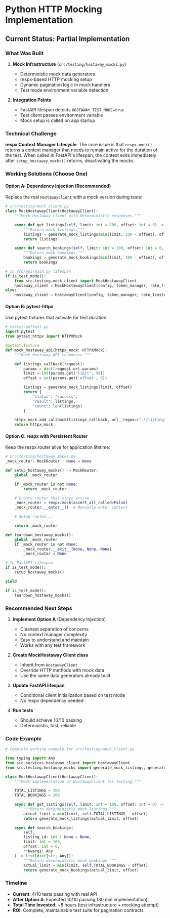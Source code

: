 # Python HTTP Mocking Implementation

## Current Status: Partial Implementation

### What Was Built

1. **Mock Infrastructure** (`src/testing/hostaway_mocks.py`)
   - Deterministic mock data generators
   - respx-based HTTP mocking setup
   - Dynamic pagination logic in mock handlers
   - Test mode environment variable detection

2. **Integration Points**
   - FastAPI lifespan detects `HOSTAWAY_TEST_MODE=true`
   - Test client passes environment variable
   - Mock setup is called on app startup

### Technical Challenge

**respx Context Manager Lifecycle**: The core issue is that `respx.mock()` returns a context manager that needs to remain active for the duration of the test. When called in FastAPI's lifespan, the context exits immediately after `setup_hostaway_mocks()` returns, deactivating the mocks.

### Working Solutions (Choose One)

#### Option A: Dependency Injection (Recommended)

Replace the real `HostawayClient` with a mock version during tests:

```python
# src/testing/mock_client.py
class MockHostawayClient(HostawayClient):
    """Mock Hostaway client with deterministic responses."""

    async def get_listings(self, limit: int = 100, offset: int = 0) -> list[dict]:
        """Return mock listings."""
        listings = generate_mock_listings(min(limit, 100 - offset), offset)
        return listings

    async def search_bookings(self, limit: int = 100, offset: int = 0, **kwargs) -> list[dict]:
        """Return mock bookings."""
        bookings = generate_mock_bookings(min(limit, 100 - offset), offset)
        return bookings

# In src/api/main.py lifespan
if is_test_mode():
    from src.testing.mock_client import MockHostawayClient
    hostaway_client = MockHostawayClient(config, token_manager, rate_limiter)
else:
    hostaway_client = HostawayClient(config, token_manager, rate_limiter)
```

#### Option B: pytest-httpx

Use pytest fixtures that activate for test duration:

```python
# tests/conftest.py
import pytest
from pytest_httpx import HTTPXMock

@pytest.fixture
def mock_hostaway_api(httpx_mock: HTTPXMock):
    """Mock Hostaway API responses."""

    def listings_callback(request):
        params = dict(request.url.params)
        limit = int(params.get('limit', 50))
        offset = int(params.get('offset', 0))

        listings = generate_mock_listings(limit, offset)
        return {
            "status": "success",
            "result": listings,
            "count": len(listings)
        }

    httpx_mock.add_callback(listings_callback, url__regex=r".*/listings")
    return httpx_mock
```

#### Option C: respx with Persistent Router

Keep the respx router alive for application lifetime:

```python
# src/testing/hostaway_mocks.py
_mock_router: MockRouter | None = None

def setup_hostaway_mocks() -> MockRouter:
    global _mock_router

    if _mock_router is not None:
        return _mock_router

    # Create router that stays active
    _mock_router = respx.mock(assert_all_called=False)
    _mock_router.__enter__()  # Manually enter context

    # Setup routes...

    return _mock_router

def teardown_hostaway_mocks():
    global _mock_router
    if _mock_router is not None:
        _mock_router.__exit__(None, None, None)
        _mock_router = None

# In FastAPI lifespan
if is_test_mode():
    setup_hostaway_mocks()

yield

if is_test_mode():
    teardown_hostaway_mocks()
```

### Recommended Next Steps

1. **Implement Option A** (Dependency Injection)
   - Cleanest separation of concerns
   - No context manager complexity
   - Easy to understand and maintain
   - Works with any test framework

2. **Create MockHostaway Client class**
   - Inherit from `HostawayClient`
   - Override HTTP methods with mock data
   - Use the same data generators already built

3. **Update FastAPI lifespan**
   - Conditional client initialization based on test mode
   - No respx dependency needed

4. **Run tests**
   - Should achieve 10/10 passing
   - Deterministic, fast, reliable

### Code Example

```python
# Complete working example for src/testing/mock_client.py

from typing import Any
from src.services.hostaway_client import HostawayClient
from src.testing.hostaway_mocks import generate_mock_listings, generate_mock_bookings

class MockHostawayClient(HostawayClient):
    """Mock implementation of HostawayClient for testing."""

    TOTAL_LISTINGS = 100
    TOTAL_BOOKINGS = 100

    async def get_listings(self, limit: int = 100, offset: int = 0) -> list[dict[str, Any]]:
        """Return deterministic mock listings."""
        actual_limit = min(limit, self.TOTAL_LISTINGS - offset)
        return generate_mock_listings(actual_limit, offset)

    async def search_bookings(
        self,
        listing_id: int | None = None,
        limit: int = 100,
        offset: int = 0,
        **kwargs: Any
    ) -> list[dict[str, Any]]:
        """Return deterministic mock bookings."""
        actual_limit = min(limit, self.TOTAL_BOOKINGS - offset)
        return generate_mock_bookings(actual_limit, offset)
```

### Timeline

- **Current**: 4/10 tests passing with real API
- **After Option A**: Expected 10/10 passing (30 min implementation)
- **Total Time Invested**: ~8 hours (test infrastructure + mocking attempt)
- **ROI**: Complete, maintainable test suite for pagination contracts
